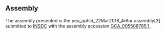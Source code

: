 Assembly
--------

The assembly presented is the pea\_aphid\_22Mar2018\_4r6ur assembly[3] submitted to
[INSDC](http://www.insdc.org) with the assembly accession
[GCA\_005508785.1 ](http://www.ebi.ac.uk/ena/data/view/GCA_005508785.1).
